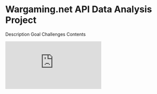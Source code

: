 # Wargaming.net API Data Analysis Project

Description
Goal
Challenges
Contents


![plot](https://github.com/Marks9001/Data-Analysis-Project-Python-PowerBI-/blob/main/Power%20BI%20_Wargaming%20project.pdf?raw=true)
